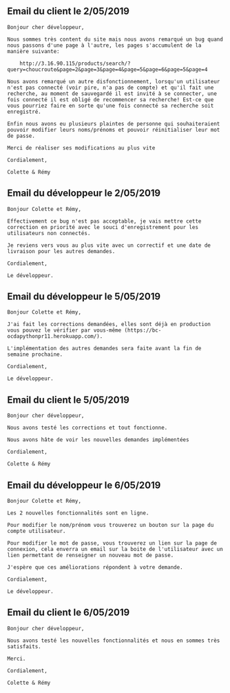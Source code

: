 ## Email du client le 2/05/2019

    Bonjour cher développeur,

    Nous sommes très content du site mais nous avons remarqué un bug quand nous passons d'une page à l'autre, les pages s'accumulent de la manière suivante:

        http://3.16.90.115/products/search/?query=choucroute&page=2&page=3&page=4&page=5&page=6&page=5&page=4

    Nous avons remarqué un autre disfonctionnement, lorsqu'un utilisateur n'est pas connecté (voir pire, n'a pas de compte) et qu'il fait une recherche, au moment de sauvegardé il est invité à se connecter, une fois connecté il est obligé de recommencer sa recherche! Est-ce que vous pourriez faire en sorte qu'une fois connecté sa recherche soit enregistré.

    Enfin nous avons eu plusieurs plaintes de personne qui souhaiteraient pouvoir modifier leurs noms/prénoms et pouvoir réinitialiser leur mot de passe.

    Merci de réaliser ses modifications au plus vite

    Cordialement,

    Colette & Rémy

## Email du développeur le 2/05/2019

    Bonjour Colette et Rémy,

    Effectivement ce bug n'est pas acceptable, je vais mettre cette correction en priorité avec le souci d'enregistrement pour les utilisateurs non connectés.

    Je reviens vers vous au plus vite avec un correctif et une date de livraison pour les autres demandes.

    Cordialement,

    Le développeur.


## Email du développeur le 5/05/2019

    Bonjour Colette et Rémy,

    J'ai fait les corrections demandées, elles sont déjà en production vous pouvez le vérifier par vous-même (https://bc-ocdapythonpr11.herokuapp.com/).

    L'implémentation des autres demandes sera faite avant la fin de semaine prochaine.

    Cordialement,

    Le développeur.

## Email du client le 5/05/2019

    Bonjour cher développeur,

    Nous avons testé les corrections et tout fonctionne.

    Nous avons hâte de voir les nouvelles demandes implémentées

    Cordialement,

    Colette & Rémy

## Email du développeur le 6/05/2019

    Bonjour Colette et Rémy,

    Les 2 nouvelles fonctionnalités sont en ligne.

    Pour modifier le nom/prénom vous trouverez un bouton sur la page du compte utilisateur.

    Pour modifier le mot de passe, vous trouverez un lien sur la page de connexion, cela enverra un email sur la boite de l'utilisateur avec un lien permettant de renseigner un nouveau mot de passe.

    J'espère que ces améliorations répondent à votre demande.

    Cordialement,

    Le développeur.

## Email du client le 6/05/2019

    Bonjour cher développeur,

    Nous avons testé les nouvelles fonctionnalités et nous en sommes très satisfaits.

    Merci.

    Cordialement,

    Colette & Rémy